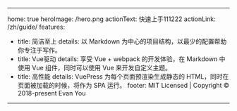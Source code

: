 <!--
 * @Author: your name
 * @Date: 2020-11-15 20:00:27
 * @LastEditTime: 2020-11-15 20:00:27
 * @LastEditors: your name
 * @Description: In User Settings Edit
 * @FilePath: /vuepressBlog/docs/page-b.md
-->
<!--
 * @Author: your name
 * @Date: 2020-11-15 20:00:05
 * @LastEditTime: 2020-11-15 20:00:05
 * @LastEditors: your name
 * @Description: In User Settings Edit
 * @FilePath: /vuepressBlog/docs/page-a.md
-->
---
  home: true
  heroImage: /hero.png
  actionText: 快速上手111222
  actionLink: /zh/guide/
  features:
  - title: 简洁至上
    details: 以 Markdown 为中心的项目结构，以最少的配置帮助你专注于写作。
  - title: Vue驱动
    details: 享受 Vue + webpack 的开发体验，在 Markdown 中使用 Vue 组件，同时可以使用 Vue 来开发自定义主题。
  - title: 高性能
    details: VuePress 为每个页面预渲染生成静态的 HTML，同时在页面被加载的时候，将作为 SPA 运行。
  footer: MIT Licensed | Copyright © 2018-present Evan You
---